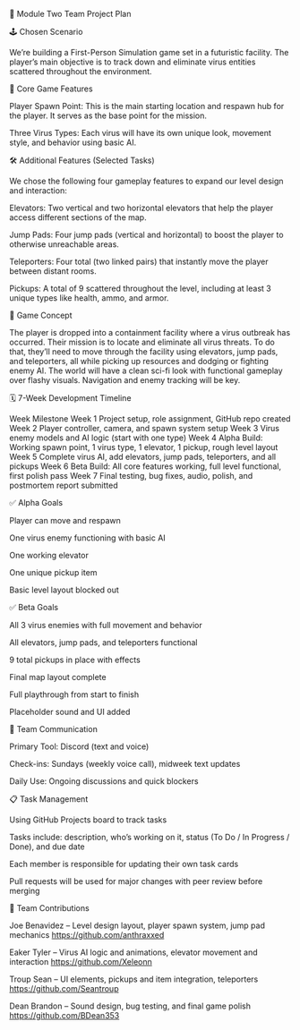 📌 Module Two Team Project Plan

🕹️ Chosen Scenario

We’re building a First-Person Simulation game set in a futuristic facility. The player’s main objective is to track down and eliminate virus entities scattered throughout the environment.

🎯 Core Game Features

Player Spawn Point: This is the main starting location and respawn hub for the player. It serves as the base point for the mission.

Three Virus Types: Each virus will have its own unique look, movement style, and behavior using basic AI.

🛠️ Additional Features (Selected Tasks)

We chose the following four gameplay features to expand our level design and interaction:

Elevators: Two vertical and two horizontal elevators that help the player access different sections of the map.

Jump Pads: Four jump pads (vertical and horizontal) to boost the player to otherwise unreachable areas.

Teleporters: Four total (two linked pairs) that instantly move the player between distant rooms.

Pickups: A total of 9 scattered throughout the level, including at least 3 unique types like health, ammo, and armor.

🧠 Game Concept

The player is dropped into a containment facility where a virus outbreak has occurred. Their mission is to locate and eliminate all virus threats. To do that, they’ll need to move through the facility using elevators, jump pads, and teleporters, all while picking up resources and dodging or fighting enemy AI. The world will have a clean sci-fi look with functional gameplay over flashy visuals. Navigation and enemy tracking will be key.

🗓️ 7-Week Development Timeline

Week	Milestone
Week 1	Project setup, role assignment, GitHub repo created
Week 2	Player controller, camera, and spawn system setup
Week 3	Virus enemy models and AI logic (start with one type)
Week 4	Alpha Build: Working spawn point, 1 virus type, 1 elevator, 1 pickup, rough level layout
Week 5	Complete virus AI, add elevators, jump pads, teleporters, and all pickups
Week 6	Beta Build: All core features working, full level functional, first polish pass
Week 7	Final testing, bug fixes, audio, polish, and postmortem report submitted

✅ Alpha Goals

Player can move and respawn

One virus enemy functioning with basic AI

One working elevator

One unique pickup item

Basic level layout blocked out

✅ Beta Goals

All 3 virus enemies with full movement and behavior

All elevators, jump pads, and teleporters functional

9 total pickups in place with effects

Final map layout complete

Full playthrough from start to finish

Placeholder sound and UI added

📣 Team Communication

Primary Tool: Discord (text and voice)

Check-ins: Sundays (weekly voice call), midweek text updates

Daily Use: Ongoing discussions and quick blockers

📋 Task Management

Using GitHub Projects board to track tasks

Tasks include: description, who’s working on it, status (To Do / In Progress / Done), and due date

Each member is responsible for updating their own task cards

Pull requests will be used for major changes with peer review before merging

👥 Team Contributions

Joe Benavidez – Level design layout, player spawn system, jump pad mechanics
https://github.com/anthraxxed

Eaker Tyler – Virus AI logic and animations, elevator movement and interaction
https://github.com/Xeleonn

Troup Sean – UI elements, pickups and item integration, teleporters
https://github.com/Seantroup

Dean Brandon – Sound design, bug testing, and final game polish
https://github.com/BDean353


